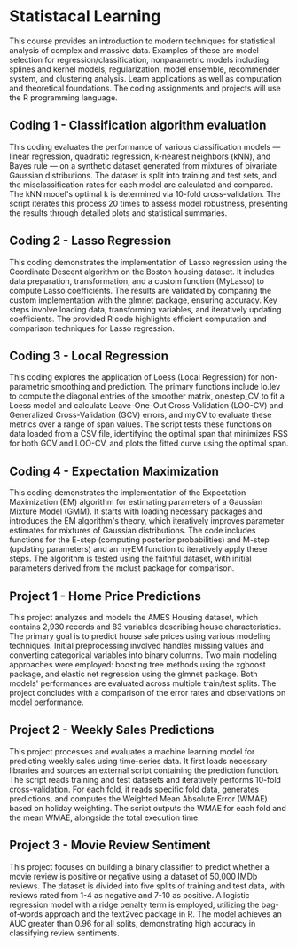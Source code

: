 # Statistacal Learning
This course provides an introduction to modern techniques for statistical analysis of complex and massive data. Examples of these are model selection for regression/classification, nonparametric models including splines and kernel models, regularization, model ensemble, recommender system, and clustering analysis. Learn applications as well as computation and theoretical foundations. The coding assignments and projects will use the R programming language.

## Coding 1 - Classification algorithm evaluation
This coding evaluates the performance of various classification models — linear regression, quadratic regression, k-nearest neighbors (kNN), and Bayes rule — on a synthetic dataset generated from mixtures of bivariate Gaussian distributions. The dataset is split into training and test sets, and the misclassification rates for each model are calculated and compared. The kNN model's optimal k is determined via 10-fold cross-validation. The script iterates this process 20 times to assess model robustness, presenting the results through detailed plots and statistical summaries.

## Coding 2 - Lasso Regression
This coding demonstrates the implementation of Lasso regression using the Coordinate Descent algorithm on the Boston housing dataset. It includes data preparation, transformation, and a custom function (MyLasso) to compute Lasso coefficients. The results are validated by comparing the custom implementation with the glmnet package, ensuring accuracy. Key steps involve loading data, transforming variables, and iteratively updating coefficients. The provided R code highlights efficient computation and comparison techniques for Lasso regression.

## Coding 3 - Local Regression 
This coding explores the application of Loess (Local Regression) for non-parametric smoothing and prediction. The primary functions include lo.lev to compute the diagonal entries of the smoother matrix, onestep_CV to fit a Loess model and calculate Leave-One-Out Cross-Validation (LOO-CV) and Generalized Cross-Validation (GCV) errors, and myCV to evaluate these metrics over a range of span values. The script tests these functions on data loaded from a CSV file, identifying the optimal span that minimizes RSS for both GCV and LOO-CV, and plots the fitted curve using the optimal span.

## Coding 4 - Expectation Maximization
This coding demonstrates the implementation of the Expectation Maximization (EM) algorithm for estimating parameters of a Gaussian Mixture Model (GMM). It starts with loading necessary packages and introduces the EM algorithm's theory, which iteratively improves parameter estimates for mixtures of Gaussian distributions. The code includes functions for the E-step (computing posterior probabilities) and M-step (updating parameters) and an myEM function to iteratively apply these steps. The algorithm is tested using the faithful dataset, with initial parameters derived from the mclust package for comparison.

## Project 1 - Home Price Predictions
This project analyzes and models the AMES Housing dataset, which contains 2,930 records and 83 variables describing house characteristics. The primary goal is to predict house sale prices using various modeling techniques. Initial preprocessing involved handles missing values and converting categorical variables into binary columns. Two main modeling approaches were employed: boosting tree methods using the xgboost package, and elastic net regression using the glmnet package. Both models' performances are evaluated across multiple train/test splits. The project concludes with a comparison of the error rates and observations on model performance.

## Project 2 - Weekly Sales Predictions
This project processes and evaluates a machine learning model for predicting weekly sales using time-series data. It first loads necessary libraries and sources an external script containing the prediction function. The script reads training and test datasets and iteratively performs 10-fold cross-validation. For each fold, it reads specific fold data, generates predictions, and computes the Weighted Mean Absolute Error (WMAE) based on holiday weighting. The script outputs the WMAE for each fold and the mean WMAE, alongside the total execution time.

## Project 3 - Movie Review Sentiment
This project focuses on building a binary classifier to predict whether a movie review is positive or negative using a dataset of 50,000 IMDb reviews. The dataset is divided into five splits of training and test data, with reviews rated from 1-4 as negative and 7-10 as positive. A logistic regression model with a ridge penalty term is employed, utilizing the bag-of-words approach and the text2vec package in R. The model achieves an AUC greater than 0.96 for all splits, demonstrating high accuracy in classifying review sentiments.
 
